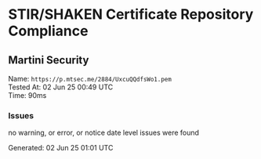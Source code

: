 # STIR/SHAKEN Certificate Repository Compliance

## Martini Security

Name: `https://p.mtsec.me/2884/UxcuQQdfsWo1.pem`\
Tested At: 02 Jun 25 00:49 UTC\
Time: 90ms

### Issues

no warning, or error, or notice date level issues were found

Generated: 02 Jun 25 01:01 UTC